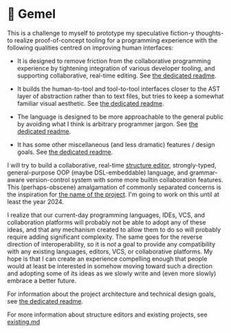 # 🌳 Gemel

This is a challenge to myself to prototype my speculative fiction-y thoughts- to realize proof-of-concept tooling for a programming experience with the following qualities centred on improving human interfaces:

- It is designed to remove friction from the collaborative programming experience by tightening integration of various developer tooling, and supporting collaborative, real-time editing. See [the dedicated readme](doc/design/collaboration.md).

- It builds the human-to-tool and tool-to-tool interfaces closer to the AST layer of abstraction rather than to text files, but tries to keep a somewhat familiar visual aesthetic. See [the dedicated readme](doc/design/ast.md).

- The language is designed to be more approachable to the general public by avoiding what I think is arbitrary programmer jargon. See [the dedicated readme](doc/design/terminology.md).

- It has some other miscellaneous (and less dramatic) features / design goals. See [the dedicated readme](doc/design/non-dramatic.md).

I will try to build a collaborative, real-time [structure editor](https://wikipedia.org/wiki/Structure_editor), strongly-typed, general-purpose OOP (maybe DSL-embeddable) language, and grammar-aware version-control system with some more builtin collaboration features. This (perhaps-obscene) amalgamation of commonly separated concerns is the inspiration for [the name of the project](https://wikipedia.org/wiki/Inosculation). I'm going to work on this until at least the year 2024.

I realize that our current-day programming languages, IDEs, VCS, and collaboration platforms will probably not be able to adopt any of these ideas, and that any mechanism created to allow them to do so will probably require adding significant complexity. The same goes for the reverse direction of interoperability, so it is _not_ a goal to provide any compatibility with any existing languages, editors, VCS, or collaborative platforms. My hope is that I can create an experience compelling enough that people would at least be interested in somehow moving toward such a direction and adopting some of its ideas as we slowly write and (even more slowly) embrace a better future.

For information about the project architecture and technical design goals, see [the dedicated readme](doc/design/architecture.md).

For more information about structure editors and existing projects, see [existing.md](doc/think/existing.md)

